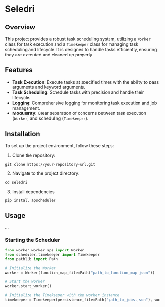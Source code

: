 # Seledri

## Overview
This project provides a robust task scheduling system, utilizing a `Worker` class for task execution and a `Timekeeper` class for managing task scheduling and lifecycle. It is designed to handle tasks efficiently, ensuring they are executed and cleaned up properly.

## Features
- **Task Execution**: Execute tasks at specified times with the ability to pass arguments and keyword arguments.
- **Task Scheduling**: Schedule tasks with precision and handle their lifecycle.
- **Logging**: Comprehensive logging for monitoring task execution and job management.
- **Modularity**: Clear separation of concerns between task execution (`Worker`) and scheduling (`Timekeeper`).

## Installation
To set up the project environment, follow these steps:

1. Clone the repository:
```
git clone https://your-repository-url.git
```
2. Navigate to the project directory:
```
cd seledri
```
3. Install dependencies
```
pip install apscheduler
```


## Usage

...

### Starting the Scheduler
```python
from worker.worker_aps import Worker
from scheduler.timekeeper import Timekeeper
from pathlib import Path

# Initialize the Worker
worker = Worker(function_map_file=Path("path_to_function_map.json"))

# Start the worker
worker.start_worker()

# Initialize the Timekeeper with the worker instance
timekeeper = Timekeeper(persistence_file=Path("path_to_jobs.json"), worker_instance=worker)
```